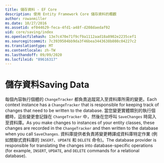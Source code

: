 ```yaml
---
title: 儲存資料 - EF Core
description: 使用 Entity Framework Core 儲存資料的概觀
author: rowanmiller
ms.date: 10/27/2016
ms.assetid: ef044629-feca-4fd1-a48f-d208daedaf92
uid: core/saving/index
ms.openlocfilehash: 13e7c470e71f9cf9a1112aad18a8902e2235cef1
ms.sourcegitcommit: 7c3939504bb9da3f46bea3443638b808c04227c2
ms.translationtype: MT
ms.contentlocale: zh-TW
ms.lasthandoff: 09/09/2020
ms.locfileid: "89616317"
---
```

# <a name="saving-data"></a><span data-ttu-id="28760-103">儲存資料</span><span class="sxs-lookup"><span data-stu-id="28760-103">Saving Data</span></span>

<span data-ttu-id="28760-104">每個內容執行個體的 `ChangeTracker` 都負責追蹤寫入至資料庫所需的變更。</span><span class="sxs-lookup"><span data-stu-id="28760-104">Each context instance has a `ChangeTracker` that is responsible for keeping track of changes that need to be written to the database.</span></span> <span data-ttu-id="28760-105">當您變更實體類別的執行個體時，這些變更會記錄在 `ChangeTracker` 中，然後在您呼叫 `SaveChanges` 時寫入至資料庫。</span><span class="sxs-lookup"><span data-stu-id="28760-105">As you make changes to instances of your entity classes, these changes are recorded in the `ChangeTracker` and then written to the database when you call `SaveChanges`.</span></span> <span data-ttu-id="28760-106">資料庫提供者負責將變更轉譯成資料庫特定作業 (例如關聯式資料庫的 `INSERT`、`UPDATE` 和 `DELETE` 命令)。</span><span class="sxs-lookup"><span data-stu-id="28760-106">The database provider is responsible for translating the changes into database-specific operations (for example, `INSERT`, `UPDATE`, and `DELETE` commands for a relational database).</span></span>
